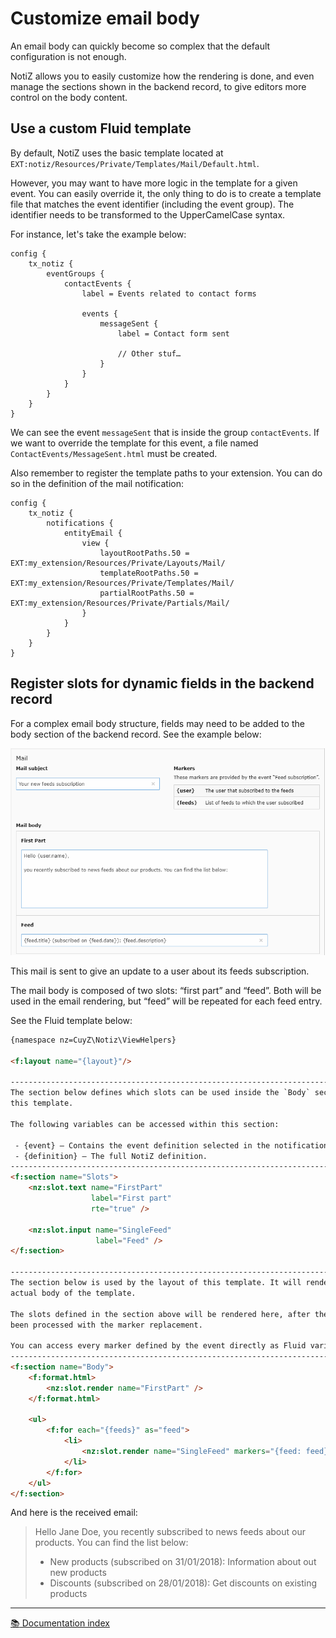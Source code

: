 # Customize email body

An email body can quickly become so complex that the default configuration is 
not enough.

NotiZ allows you to easily customize how the rendering is done, and even manage
the sections shown in the backend record, to give editors more control on the
body content.

## Use a custom Fluid template

By default, NotiZ uses the basic template located at 
`EXT:notiz/Resources/Private/Templates/Mail/Default.html`.

However, you may want to have more logic in the template for a given event. You 
can easily override it, the only thing to do is to create a template file that 
matches the event identifier (including the event group). The identifier needs 
to be transformed to the UpperCamelCase syntax.

For instance, let's take the example below:

```typoscript
config {
    tx_notiz {
        eventGroups {
            contactEvents {
                label = Events related to contact forms

                events {
                    messageSent {
                        label = Contact form sent

                        // Other stuf…
                    }
                }
            }
        }
    }
}
```

We can see the event `messageSent` that is inside the group `contactEvents`. If 
we want to override the template for this event, a file named 
`ContactEvents/MessageSent.html` must be created.

Also remember to register the template paths to your extension. You can do so in
the definition of the mail notification:

```typoscript
config {
    tx_notiz {
        notifications {
            entityEmail {
                view {
                    layoutRootPaths.50 = EXT:my_extension/Resources/Private/Layouts/Mail/
                    templateRootPaths.50 = EXT:my_extension/Resources/Private/Templates/Mail/
                    partialRootPaths.50 = EXT:my_extension/Resources/Private/Partials/Mail/
                }
            }
        }
    }
}
```

## Register slots for dynamic fields in the backend record

For a complex email body structure, fields may need to be added to the body 
section of the backend record. See the example below:

![Slots example][slots-example]

This mail is sent to give an update to a user about its feeds subscription.

The mail body is composed of two slots: “first part” and “feed”. Both will be
used in the email rendering, but “feed” will be repeated for each feed entry.

See the Fluid template below:

```html
{namespace nz=CuyZ\Notiz\ViewHelpers}

<f:layout name="{layout}"/>

--------------------------------------------------------------------------------
The section below defines which slots can be used inside the `Body` section of
this template.

The following variables can be accessed within this section:

 - {event} – Contains the event definition selected in the notification.
 - {definition} – The full NotiZ definition.
--------------------------------------------------------------------------------
<f:section name="Slots">
    <nz:slot.text name="FirstPart"
                  label="First part"
                  rte="true" />

    <nz:slot.input name="SingleFeed"
                   label="Feed" />
</f:section>

--------------------------------------------------------------------------------
The section below is used by the layout of this template. It will render the
actual body of the template.

The slots defined in the section above will be rendered here, after they have
been processed with the marker replacement.

You can access every marker defined by the event directly as Fluid variables.
--------------------------------------------------------------------------------
<f:section name="Body">
    <f:format.html>
        <nz:slot.render name="FirstPart" />
    </f:format.html>

    <ul>
        <f:for each="{feeds}" as="feed">
            <li>
                <nz:slot.render name="SingleFeed" markers="{feed: feed}" />
            </li>
        </f:for>
    </ul>
</f:section>
```

And here is the received email:

> Hello Jane Doe, you recently subscribed to news feeds about our products. You 
  can find the list below:
>  * New products (subscribed on 31/01/2018): Information about out new products
>  * Discounts (subscribed on 28/01/2018): Get discounts on existing products

[slots-example]: /Documentation/Images/EmailNotification/email-slots.png

---

[:books: Documentation index](../../README.md)
